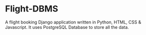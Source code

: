 # Flight-DBMS

A flight booking Django application written in Python, HTML, CSS & Javascript. It uses PostgreSQL Database to store all the data.
